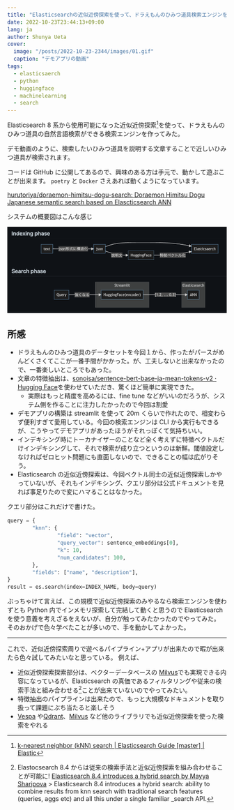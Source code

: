 ```yaml
---
title: "Elasticsearchの近似近傍探索を使って、ドラえもんのひみつ道具検索エンジンを作ってみた"
date: 2022-10-23T23:44:13+09:00
lang: ja
author: Shunya Ueta
cover:
  image: "/posts/2022-10-23-2344/images/01.gif"
  caption: "デモアプリの動画"
tags:
  - elasticsaerch
  - python
  - huggingface
  - machinelearning
  - search
---
```


Elasticsearch 8 系から使用可能になった近似近傍探索[^es-knn]を使って、ドラえもんのひみつ道具の自然言語検索ができる検索エンジンを作ってみた。

デモ動画のように、検索したいひみつ道具を説明する文章することで近しいひみつ道具が検索されます。

コードは GitHub に公開してあるので、興味のある方は手元で、動かして遊ぶことが出来ます。
`poetry` と `Docker` さえあれば動くようになっています。

[hurutoriya/doraemon\-himitsu\-dogu\-search: Doraemon Himitsu Dogu Japanese semantic search based on Elascticsearch ANN](https://github.com/hurutoriya/doraemon-himitsu-dogu-search)

システムの概要図はこんな感じ

![sysytem design](/posts/2022-10-23-2344/images/02.png)

## 所感

- ドラえもんのひみつ道具のデータセットを今回１から、作ったがパースがめんどくさくてここが一番手間がかかった。が、工夫しないと出来なかったので、一番楽しいところでもあった。
- 文章の特徴抽出は、[sonoisa/sentence\-bert\-base\-ja\-mean\-tokens\-v2 · Hugging Face](https://huggingface.co/sonoisa/sentence-bert-base-ja-mean-tokens-v2)を使わせていただき、驚くほど簡単に実現できた。
  - 実際はもっと精度を高めるには、fine tune などがいいのだろうが、システム側を作ることに注力したかったので今回は割愛
- デモアプリの構築は streamlit を使って 20m くらいで作れたので、相変わらず便利すぎて愛用している。今回の検索エンジンは CLI から実行もできるが、こうやってデモアプリがあったほうがそれっぽくて気持ちいい。
- インデキシング時にトーカナイザーのことなど全く考えずに特徴ベクトルだけインデキシングして、それで検索が成り立つというのは新鮮。閾値設定しなければゼロヒット問題にも直面しないので、できることの幅は広がりそう。
- Elasticsearch の近似近傍探索は、今回ベクトル同士の近似近傍探索しかやっていないが、それもインデキシング、クエリ部分は公式ドキュメントを見れば事足りたので変にハマることはなかった。

クエリ部分はこれだけで書けた。

```python
query = {
		"knn": {
				"field": "vector",
				"query_vector": sentence_embeddings[0],
				"k": 10,
				"num_candidates": 100,
		},
		"fields": ["name", "description"],
}
result = es.search(index=INDEX_NAME, body=query)
```

ぶっちゃけて言えば、この規模で近似近傍探索のみやるなら検索エンジンを使わずとも Python 内でインメモリ探索して完結して動くと思うので Elasticsearch を使う意義を考えざるをえないが、自分が触ってみたかったのでやってみた。
そのおかげで色々学べたことが多いので、手を動かしてよかった。

---

これで、近似近傍探索周りで遊べるパイプライン+アプリが出来たので暇が出来たら色々試してみたいなと思っている。
例えば、

- 近似近傍探索探索部分は、ベクターデータベースの [Milvus](https://milvus.io/)でも実現できる内容になっているが、Elasticsearch の真価であるフィルタリングや従来の検索手法と組み合わせる[^es-combine]ことが出来ていないのでやってみたい。
- 特徴抽出のパイプラインは出来たので、もっと大規模なドキュメントを取り扱って課題にぶち当たると楽しそう
- [Vespa](https://vespa.ai/) や[Qdrant](https://qdrant.tech/)、[Milvus](https://milvus.io/) など他のライブラリでも近似近傍探索を使った検索をやれる

[^es-combine]: Elastocsearch 8.4 からは従来の検索手法と近似近傍探索を組み合わせることが可能に! [Elasticsearch 8.4 introduces a hybrid search by Mayya Sharipova](https://www.linkedin.com/posts/mayya-sharipova-a40a0256_k-nearest-neighbor-knn-search-edit-activity-6970855618479865857-oLqB/?utm_source=pocket_mylist) > Elasticsearch 8.4 introduces a hybrid search: ability to combine results from knn search with traditional search features (queries, aggs etc) and all this under a single familiar \_search API.
[^es-knn]: [k\-nearest neighbor \(kNN\) search \| Elasticsearch Guide \[master\] \| Elastic](https://www.elastic.co/guide/en/elasticsearch/reference/master/knn-search.html)
